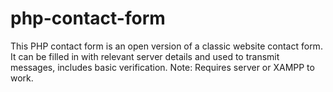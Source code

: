# php-contact-form
This PHP contact form is an open version of a classic website contact form. It can be filled in with relevant server details and used to transmit messages, includes basic verification. Note: Requires server or XAMPP to work.
